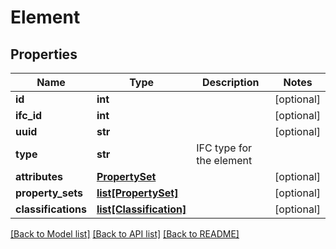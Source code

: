# Element

## Properties
Name | Type | Description | Notes
------------ | ------------- | ------------- | -------------
**id** | **int** |  | [optional] 
**ifc_id** | **int** |  | [optional] 
**uuid** | **str** |  | [optional] 
**type** | **str** | IFC type for the element | 
**attributes** | [**PropertySet**](PropertySet.md) |  | [optional] 
**property_sets** | [**list[PropertySet]**](PropertySet.md) |  | [optional] 
**classifications** | [**list[Classification]**](Classification.md) |  | [optional] 

[[Back to Model list]](../README.md#documentation-for-models) [[Back to API list]](../README.md#documentation-for-api-endpoints) [[Back to README]](../README.md)


